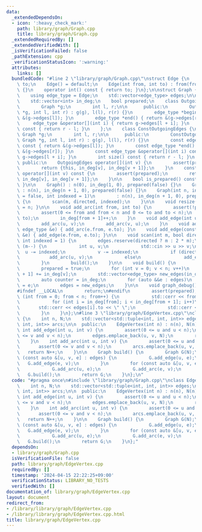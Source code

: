 ```yaml
---
data:
  _extendedDependsOn:
  - icon: ':heavy_check_mark:'
    path: library/graph/Graph.cpp
    title: library/graph/Graph.cpp
  _extendedRequiredBy: []
  _extendedVerifiedWith: []
  _isVerificationFailed: false
  _pathExtension: cpp
  _verificationStatusIcon: ':warning:'
  attributes:
    links: []
  bundledCode: "#line 2 \"library/graph/Graph.cpp\"\nstruct Edge {\n    int from,\
    \ to;\n    Edge() = default;\n    Edge(int from, int to) : from(from), to(to)\
    \ {}\n    operator int() const { return to; }\n};\n\nstruct Graph {\n    int n;\n\
    \    using edge_type = Edge;\n    std::vector<edge_type> edges;\n\n  protected:\n\
    \    std::vector<int> in_deg;\n    bool prepared;\n    class OutgoingEdges {\n\
    \        Graph *g;\n        int l, r;\n\n      public:\n        OutgoingEdges(Graph\
    \ *g, int l, int r) : g(g), l(l), r(r) {}\n        edge_type *begin() { return\
    \ &(g->edges[l]); }\n        edge_type *end() { return &(g->edges[r]); }\n   \
    \     edge_type &operator[](int i) { return g->edges[l + i]; }\n        int size()\
    \ const { return r - l; }\n    };\n    class ConstOutgoingEdges {\n        const\
    \ Graph *g;\n        int l, r;\n\n      public:\n        ConstOutgoingEdges(const\
    \ Graph *g, int l, int r) : g(g), l(l), r(r) {}\n        const edge_type *begin()\
    \ const { return &(g->edges[l]); }\n        const edge_type *end() const { return\
    \ &(g->edges[r]); }\n        const edge_type &operator[](int i) const { return\
    \ g->edges[l + i]; }\n        int size() const { return r - l; }\n    };\n\n \
    \ public:\n    OutgoingEdges operator[](int v) {\n        assert(prepared);\n\
    \        return {this, in_deg[v], in_deg[v + 1]};\n    }\n    const ConstOutgoingEdges\
    \ operator[](int v) const {\n        assert(prepared);\n        return {this,\
    \ in_deg[v], in_deg[v + 1]};\n    }\n\n    bool is_prepared() const { return prepared;\
    \ }\n\n    Graph() : n(0), in_deg(1, 0), prepared(false) {}\n    Graph(int n)\
    \ : n(n), in_deg(n + 1, 0), prepared(false) {}\n    Graph(int n, int m, bool directed\
    \ = false, int indexed = 1)\n        : n(n), in_deg(n + 1, 0), prepared(false)\
    \ {\n        scan(m, directed, indexed);\n    }\n\n    void resize(int n) { n\
    \ = n; }\n\n    void add_arc(int from, int to) {\n        assert(!prepared);\n\
    \        assert(0 <= from and from < n and 0 <= to and to < n);\n        edges.emplace_back(from,\
    \ to);\n        in_deg[from + 1]++;\n    }\n    void add_edge(int u, int v) {\n\
    \        add_arc(u, v);\n        add_arc(v, u);\n    }\n    void add_arc(const\
    \ edge_type &e) { add_arc(e.from, e.to); }\n    void add_edge(const edge_type\
    \ &e) { add_edge(e.from, e.to); }\n\n    void scan(int m, bool directed = false,\
    \ int indexed = 1) {\n        edges.reserve(directed ? m : 2 * m);\n        while\
    \ (m--) {\n            int u, v;\n            std::cin >> u >> v;\n          \
    \  u -= indexed;\n            v -= indexed;\n            if (directed)\n     \
    \           add_arc(u, v);\n            else\n                add_edge(u, v);\n\
    \        }\n        build();\n    }\n\n    void build() {\n        assert(!prepared);\n\
    \        prepared = true;\n        for (int v = 0; v < n; v++)\n            in_deg[v\
    \ + 1] += in_deg[v];\n        std::vector<edge_type> new_edges(in_deg.back());\n\
    \        auto counter = in_deg;\n        for (auto &&e : edges)\n            new_edges[counter[e.from]++]\
    \ = e;\n        edges = new_edges;\n    }\n\n    void graph_debug() const {\n\
    #ifndef __LOCAL\n        return;\n#endif\n        assert(prepared);\n        for\
    \ (int from = 0; from < n; from++) {\n            std::cerr << from << \";\";\n\
    \            for (int i = in_deg[from]; i < in_deg[from + 1]; i++)\n         \
    \       std::cerr << edges[i].to << \" \";\n            std::cerr << \"\\n\";\n\
    \        }\n    }\n};\n#line 3 \"library/graph/EdgeVertex.cpp\"\nclass EdgeVertex\
    \ {\n    int n, N;\n    std::vector<std::tuple<int, int, int>> edges;\n    std::vector<std::tuple<int,\
    \ int, int>> arcs;\n\n  public:\n    EdgeVertex(int n) : n(n), N(n) {}\n\n   \
    \ int add_edge(int u, int v) {\n        assert(0 <= u and u < n);\n        assert(0\
    \ <= v and v < n);\n        edges.emplace_back(u, v, N);\n        return N++;\n\
    \    }\n    int add_arc(int u, int v) {\n        assert(0 <= u and u < n);\n \
    \       assert(0 <= v and v < n);\n        arcs.emplace_back(u, v, N);\n     \
    \   return N++;\n    }\n\n    Graph build() {\n        Graph G(N);\n        for\
    \ (const auto &[u, v, e] : edges) {\n            G.add_edge(u, e);\n         \
    \   G.add_edge(e, v);\n        }\n        for (const auto &[u, v, e] : arcs) {\n\
    \            G.add_arc(u, e);\n            G.add_arc(e, v);\n        }\n     \
    \   G.build();\n        return G;\n    }\n};\n"
  code: "#pragma once\n#include \"library/graph/Graph.cpp\"\nclass EdgeVertex {\n\
    \    int n, N;\n    std::vector<std::tuple<int, int, int>> edges;\n    std::vector<std::tuple<int,\
    \ int, int>> arcs;\n\n  public:\n    EdgeVertex(int n) : n(n), N(n) {}\n\n   \
    \ int add_edge(int u, int v) {\n        assert(0 <= u and u < n);\n        assert(0\
    \ <= v and v < n);\n        edges.emplace_back(u, v, N);\n        return N++;\n\
    \    }\n    int add_arc(int u, int v) {\n        assert(0 <= u and u < n);\n \
    \       assert(0 <= v and v < n);\n        arcs.emplace_back(u, v, N);\n     \
    \   return N++;\n    }\n\n    Graph build() {\n        Graph G(N);\n        for\
    \ (const auto &[u, v, e] : edges) {\n            G.add_edge(u, e);\n         \
    \   G.add_edge(e, v);\n        }\n        for (const auto &[u, v, e] : arcs) {\n\
    \            G.add_arc(u, e);\n            G.add_arc(e, v);\n        }\n     \
    \   G.build();\n        return G;\n    }\n};"
  dependsOn:
  - library/graph/Graph.cpp
  isVerificationFile: false
  path: library/graph/EdgeVertex.cpp
  requiredBy: []
  timestamp: '2024-04-15 22:22:25+09:00'
  verificationStatus: LIBRARY_NO_TESTS
  verifiedWith: []
documentation_of: library/graph/EdgeVertex.cpp
layout: document
redirect_from:
- /library/library/graph/EdgeVertex.cpp
- /library/library/graph/EdgeVertex.cpp.html
title: library/graph/EdgeVertex.cpp
---
```

